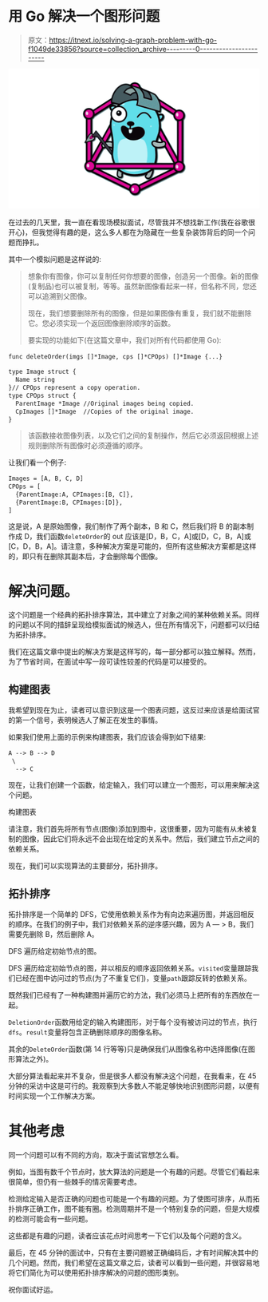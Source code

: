 # 用 Go 解决一个图形问题

> 原文：<https://itnext.io/solving-a-graph-problem-with-go-f1049de33856?source=collection_archive---------0----------------------->

![](img/f8b958f8b8af2ddca2f7f66f0665c371.png)

在过去的几天里，我一直在看现场模拟面试，尽管我并不想找新工作(我在谷歌很开心)，但我觉得有趣的是，这么多人都在为隐藏在一些复杂装饰背后的同一个问题而挣扎。

其中一个模拟问题是这样说的:

> 想象你有图像，你可以复制任何你想要的图像，创造另一个图像。新的图像(复制品)也可以被复制，等等。虽然新图像看起来一样，但名称不同，您还可以追溯到父图像。
> 
> 现在，我们想要删除所有的图像，但是如果图像有重复，我们就不能删除它。您必须实现一个返回图像删除顺序的函数。
> 
> 要实现的功能如下(在这篇文章中，我们对所有代码都使用 Go):

`func deleteOrder(imgs []*Image, cps []*CPOps) []*Image {...}`

```
type Image struct {
  Name string
}// CPOps represent a copy operation. 
type CPOps struct {
  ParentImage *Image //Original images being copied. 
  CpImages []*Image  //Copies of the original image.
}
```

> 该函数接收图像列表，以及它们之间的复制操作，然后它必须返回根据上述规则删除所有图像时必须遵循的顺序。

让我们看一个例子:

```
Images = [A, B, C, D]
CPOps = [
  {ParentImage:A, CPImages:[B, C]},
  {ParentImage:B, CPImages:[D]},
]
```

这是说，A 是原始图像，我们制作了两个副本，B 和 C，然后我们将 B 的副本制作成 D，我们函数`deleteOrder`的 out 应该是[D，B，C，A]或[D，C，B，A]或[C，D，B，A]。请注意，多种解决方案是可能的，但所有这些解决方案都是这样的，即只有在删除其副本后，才会删除每个图像。

# 解决问题。

这个问题是一个经典的拓扑排序算法，其中建立了对象之间的某种依赖关系。同样的问题以不同的措辞呈现给模拟面试的候选人，但在所有情况下，问题都可以归结为拓扑排序。

我们在这篇文章中提出的解决方案是这样写的，每一部分都可以独立解释。然而，为了节省时间，在面试中写一段可读性较差的代码是可以接受的。

## 构建图表

我希望到现在为止，读者可以意识到这是一个图表问题，这反过来应该是给面试官的第一个信号，表明候选人了解正在发生的事情。

如果我们使用上面的示例来构建图表，我们应该会得到如下结果:

```
A --> B --> D
 \  
  --> C
```

现在，让我们创建一个函数，给定输入，我们可以建立一个图形，可以用来解决这个问题。

构建图表

请注意，我们首先将所有节点(图像)添加到图中，这很重要，因为可能有从未被复制的图像，因此它们将永远不会出现在给定的关系中。然后，我们建立节点之间的依赖关系。

现在，我们可以实现算法的主要部分，拓扑排序。

## 拓扑排序

拓扑排序是一个简单的 DFS，它使用依赖关系作为有向边来遍历图，并返回相反的顺序。在我们的例子中，我们对依赖关系的逆序感兴趣，因为 A — > B，我们需要先删除 B，然后删除 A。

DFS 遍历给定初始节点的图。

DFS 遍历给定初始节点的图，并以相反的顺序返回依赖关系。`visited`变量跟踪我们已经在图中访问过的节点(为了不重复它们)，变量`path`跟踪反转的依赖关系。

既然我们已经有了一种构建图并遍历它的方法，我们必须马上把所有的东西放在一起。

`DeletionOrder`函数用给定的输入构建图形，对于每个没有被访问过的节点，执行`dfs`。`result`变量将包含正确删除顺序的图像名称。

其余的`DeleteOrder`函数(第 14 行等等)只是确保我们从图像名称中选择图像(在图形算法之外)。

大部分算法看起来并不复杂，但是很多人都没有解决这个问题，在我看来，在 45 分钟的采访中这是可行的。我观察到大多数人不能足够快地识别图形问题，以便有时间实现一个工作解决方案。

# 其他考虑

同一个问题可以有不同的方向，取决于面试官想怎么看。

例如，当图有数千个节点时，放大算法的问题是一个有趣的问题。尽管它们看起来很简单，但仍有一些棘手的情况需要考虑。

检测给定输入是否正确的问题也可能是一个有趣的问题。为了使图可排序，从而拓扑排序正确工作，图不能有圈。检测周期并不是一个特别复杂的问题，但是大规模的检测可能会有一些问题。

这些都是有趣的问题，读者应该花点时间思考一下它们以及每个问题的含义。

最后，在 45 分钟的面试中，只有在主要问题被正确编码后，才有时间解决其中的几个问题。然而，我们希望在这篇文章之后，读者可以看到一些问题，并很容易地将它们简化为可以使用拓扑排序解决的问题的图形类别。

祝你面试好运。